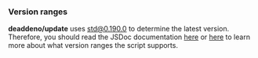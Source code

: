 ### Version ranges

**deaddeno/update** uses
[std@0.190.0](https://deno.land/std@0.204.0/semver/mod.ts) to determine the
latest version. Therefore, you should read the JSDoc documentation
[here](https://github.com/denoland/deno_std/blob/0.190.0/semver/mod.ts) or
[here](https://deno.land/std@0.204.0/semver/mod.ts) to learn more about what
version ranges the script supports.
